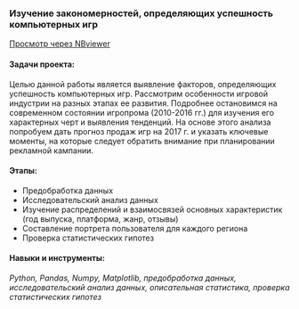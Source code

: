 ### Изучение закономерностей, определяющих успешность компьютерных игр
[Просмотр через NBviewer](https://nbviewer.org/github/Krashakov/projects/blob/main/console_games/console_games.ipynb)
#### Задачи проекта:
Целью данной работы является выявление факторов, определяющих успешность компьютерных игр. Рассмотрим особенности игровой индустрии на разных этапах ее развития. Подробнее остановимся на современном состоянии игропрома (2010-2016 гг.) для изучения его характерных черт и выявления тенденций. На основе этого анализа попробуем дать прогноз продаж игр на 2017 г. и указать ключевые моменты, на которые следует обратить внимание при планировании рекламной кампании. 
#### Этапы:
- Предобработка данных
- Исследовательский анализ данных
- Изучение распределений и взаимосвязей основных характеристик (год выпуска, платформа, жанр, отзывы)
- Составление портрета пользователя для каждого региона
- Проверка статистических гипотез
#### Навыки и инструменты:
*Python, Pandas, Numpy, Matplotlib, предобработка данных, исследовательский анализ данных,
описательная статистика, проверка статистических гипотез*
